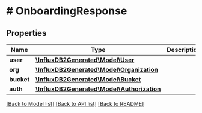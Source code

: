 # # OnboardingResponse

## Properties

Name | Type | Description | Notes
------------ | ------------- | ------------- | -------------
**user** | [**\InfluxDB2Generated\Model\User**](User.md) |  | [optional] 
**org** | [**\InfluxDB2Generated\Model\Organization**](Organization.md) |  | [optional] 
**bucket** | [**\InfluxDB2Generated\Model\Bucket**](Bucket.md) |  | [optional] 
**auth** | [**\InfluxDB2Generated\Model\Authorization**](Authorization.md) |  | [optional] 

[[Back to Model list]](../../README.md#documentation-for-models) [[Back to API list]](../../README.md#documentation-for-api-endpoints) [[Back to README]](../../README.md)


